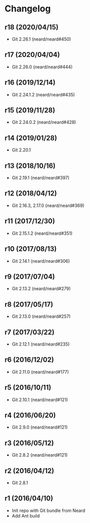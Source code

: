 # Changelog

## r18 (2020/04/15)

* Git 2.26.1 (neard/neard#450)

## r17 (2020/04/04)

* Git 2.26.0 (neard/neard#444)

## r16 (2019/12/14)

* Git 2.24.1.2 (neard/neard#435)

## r15 (2019/11/28)

* Git 2.24.0.2 (neard/neard#428)

## r14 (2019/01/28)

* Git 2.20.1

## r13 (2018/10/16)

* Git 2.19.1 (neard/neard#397)

## r12 (2018/04/12)

* Git 2.16.3, 2.17.0 (neard/neard#369)

## r11 (2017/12/30)

* Git 2.15.1.2 (neard/neard#351)

## r10 (2017/08/13)

* Git 2.14.1 (neard/neard#306)

## r9 (2017/07/04)

* Git 2.13.2 (neard/neard#279)

## r8 (2017/05/17)

* Git 2.13.0 (neard/neard#257)

## r7 (2017/03/22)

* Git 2.12.1 (neard/neard#235)

## r6 (2016/12/02)

* Git 2.11.0 (neard/neard#177)

## r5 (2016/10/11)

* Git 2.10.1 (neard/neard#121)

## r4 (2016/06/20)

* Git 2.9.0 (neard/neard#121)

## r3 (2016/05/12)

* Git 2.8.2 (neard/neard#121)

## r2 (2016/04/12)

* Git 2.8.1

## r1 (2016/04/10)

* Init repo with Git bundle from Neard
* Add Ant build
